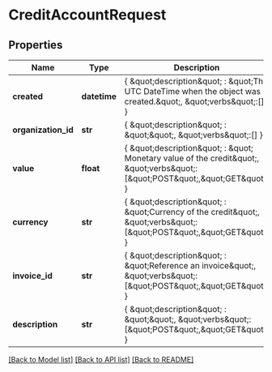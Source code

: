 # CreditAccountRequest

## Properties
Name | Type | Description | Notes
------------ | ------------- | ------------- | -------------
**created** | **datetime** | { \&quot;description\&quot; : \&quot;The UTC DateTime when the object was created.\&quot;, \&quot;verbs\&quot;:[] } | [optional] 
**organization_id** | **str** | { \&quot;description\&quot; : \&quot;\&quot;, \&quot;verbs\&quot;:[] } | [optional] 
**value** | **float** | { \&quot;description\&quot; : \&quot; Monetary value of the credit\&quot;, \&quot;verbs\&quot;:[\&quot;POST\&quot;,\&quot;GET\&quot;] } | 
**currency** | **str** | { \&quot;description\&quot; : \&quot;Currency of the credit\&quot;, \&quot;verbs\&quot;:[\&quot;POST\&quot;,\&quot;GET\&quot;] } | 
**invoice_id** | **str** | { \&quot;description\&quot; : \&quot;Reference an invoice\&quot;, \&quot;verbs\&quot;:[\&quot;POST\&quot;,\&quot;GET\&quot;] } | [optional] 
**description** | **str** | { \&quot;description\&quot; : \&quot;\&quot;, \&quot;verbs\&quot;:[\&quot;POST\&quot;,\&quot;GET\&quot;] } | [optional] 

[[Back to Model list]](../README.md#documentation-for-models) [[Back to API list]](../README.md#documentation-for-api-endpoints) [[Back to README]](../README.md)


